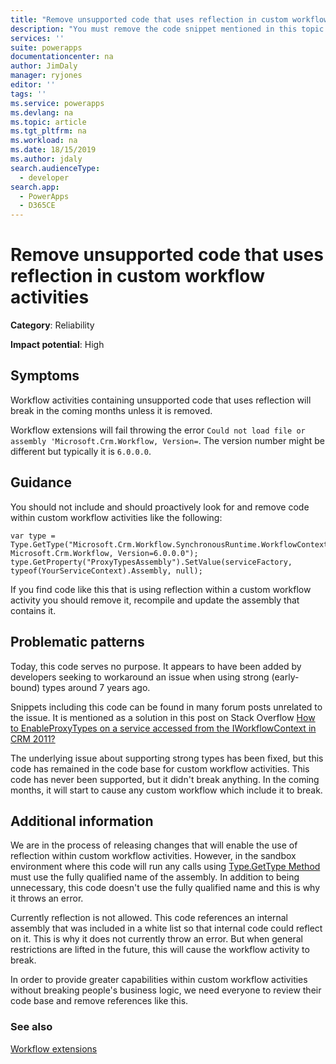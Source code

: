 ```yaml
---
title: "Remove unsupported code that uses reflection in custom workflow activities | MicrosoftDocs"
description: "You must remove the code snippet mentioned in this topic if you find it in custom workflow activities"
services: ''
suite: powerapps
documentationcenter: na
author: JimDaly
manager: ryjones
editor: ''
tags: ''
ms.service: powerapps
ms.devlang: na
ms.topic: article
ms.tgt_pltfrm: na
ms.workload: na
ms.date: 18/15/2019
ms.author: jdaly
search.audienceType: 
  - developer
search.app: 
  - PowerApps
  - D365CE
---
```

# Remove unsupported code that uses reflection in custom workflow activities

**Category**: Reliability

**Impact potential**: High

<a name='symptoms'></a>

## Symptoms

Workflow activities containing unsupported code that uses reflection will break in the coming months unless it is removed.

Workflow extensions will fail throwing the error `Could not load file or assembly 'Microsoft.Crm.Workflow, Version=`. The version number might be different but typically it is `6.0.0.0`.


<a name='guidance'></a>

## Guidance

You should not include and should proactively look for and remove code within custom workflow activities like the following:

```
var type = Type.GetType("Microsoft.Crm.Workflow.SynchronousRuntime.WorkflowContext, Microsoft.Crm.Workflow, Version=6.0.0.0");
type.GetProperty("ProxyTypesAssembly").SetValue(serviceFactory, typeof(YourServiceContext).Assembly, null); 
```

If you find code like this that is using reflection within a custom workflow activity you should remove it, recompile and update the assembly that contains it.

<a name='problem'></a>

## Problematic patterns

Today, this code serves no purpose. It appears to have been added by developers seeking to workaround an issue when using strong (early-bound) types around 7 years ago. 

Snippets including this code can be found in many forum posts unrelated to the issue. It is mentioned as a solution in this post on Stack Overflow [How to EnableProxyTypes on a service accessed from the IWorkflowContext in CRM 2011?](https://stackoverflow.com/questions/9230117/how-to-enableproxytypes-on-a-service-accessed-from-the-iworkflowcontext-in-crm-2/45948206)

The underlying issue about supporting strong types has been fixed, but this code has remained in the code base for custom workflow activities. This code has never been supported, but it didn't break anything. In the coming months, it will start to cause any custom workflow which include it to break.


<a name='additional'></a>

## Additional information

We are in the process of releasing changes that will enable the use of reflection within custom workflow activities. However, in the sandbox environment where this code will run any calls using [Type.GetType Method](/dotnet/api/system.type.gettype) must use the fully qualified name of the assembly. In addition to being unnecessary, this code doesn't use the fully qualified name and this is why it throws an error.

Currently reflection is not allowed. This code references an internal assembly that was included in a white list so that internal code could reflect on it. This is why it does not currently throw an error. But when general restrictions are lifted in the future, this will cause the workflow activity to break.

In order to provide greater capabilities within custom workflow activities without breaking people's business logic, we need everyone to review their code base and remove references like this.

<a name='seealso'></a>

### See also

[Workflow extensions](../../workflow/workflow-extensions.md)
